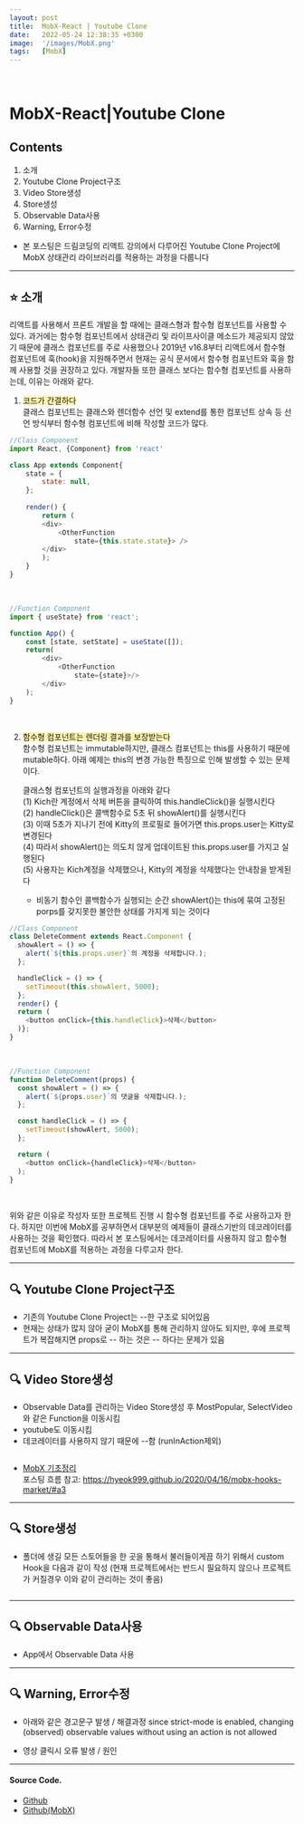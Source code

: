```yaml
---
layout: post
title:  MobX-React | Youtube Clone
date:   2022-05-24 12:38:35 +0300
image:  '/images/MobX.png'
tags:   [MobX]
---
```

<br/>

# MobX-React|Youtube Clone<br/>
## Contents <br/>
1. 소개<br/>
2. Youtube Clone Project구조<br/>
3. Video Store생성<br/>
4. Store생성<br/>
5. Observable Data사용<br/>
6. Warning, Error수정<br/>

* 본 포스팅은 드림코딩의 리액트 강의에서 다루어진 Youtube Clone Project에 MobX 상태관리 라이브러리를 적용하는 과정을 다룹니다

___

## :star: 소개<br/>
리액트를 사용해서 프론트 개발을 할 때에는 클래스형과 함수형 컴포넌트를 사용할 수 있다. 과거에는 함수형 컴포넌트에서 상태관리 및 라이프사이클 메소드가 제공되지 않았기 때문에 클래스 컴포넌트를 주로 사용했으나 2019년 v16.8부터 리액트에서 함수형 컴포넌트에 훅(hook)을 지원해주면서 현재는 공식 문서에서 함수형 컴포넌트와 훅을 함께 사용할 것을 권장하고 있다. 개발자들 또한 클래스 보다는 함수형 컴포넌트를 사용하는데, 이유는 아래와 같다.<br/>

1. <span style='background-color:#fff5b1'>코드가 간결하다</span> <br/>
    클래스 컴포넌트는 클래스와 렌더함수 선언 및 extend를 통한 컴포넌트 상속 등 선언 방식부터 함수형 컴포넌트에 비해 작성할 코드가 많다.

```javascript
//Class Component
import React, {Component} from 'react'

class App extends Component{
    state = {
        state: null,
    };
    
    render() {
        return (
        <div>
            <OtherFunction
                state={this.state.state}> />
        </div>
        );
    }
}
```
<br/>

```javascript
//Function Component
import { useState} from 'react';

function App() {
    const [state, setState] = useState([]);
    return(
        <div>
            <OtherFunction
                state={state}>/>
        </div>
    );
}
```
<br/>


2. <span style='background-color:#fff5b1'>함수형 컴포넌트는 렌더링 결과를 보장받는다</span> <br/>
    함수형 컴포넌트는 immutable하지만, 클래스 컴포넌트는 this를 사용하기 때문에 mutable하다. 아래 예제는 this의 변경 가능한 특징으로 인해 발생할 수 있는 문제이다. <br/>

    클래스형 컴포넌트의 실행과정을 아래와 같다<br/>
    (1) Kich란 계정에서 삭제 버튼을 클릭하여 this.handleClick()을 실행시킨다<br/>
    (2) handleClick()은 콜백함수로 5초 뒤 showAlert()를 실행시킨다<br/>
    (3) 이때 5초가 지나기 전에 Kitty의 프로필로 들어가면 this.props.user는 Kitty로 변경된다<br/>
    (4) 따라서 showAlert()는 의도치 않게 업데이트된 this.props.user를 가지고 실행된다<br/>
    (5) 사용자는 Kich계정을 삭제했으나, Kitty의 계정을 삭제했다는 안내창을 받게된다<br/>

    * 비동기 함수인 콜백함수가 실행되는 순간 showAlert()는 this에 묶여 고정된 porps를 갖지못한 불안한 상태를 가지게 되는 것이다

```javascript
//Class Component
class DeleteComment extends React.Component {
  showAlert = () => {
    alert(`${this.props.user}`의 계정을 삭제합니다.);
  };

  handleClick = () => {
    setTimeout(this.showAlert, 5000);
  };
  render() {
  return (
    <button onClick={this.handleClick}>삭제</button>
  )};
}
```
<br/>

```javascript
//Function Component
function DeleteComment(props) {
  const showAlert = () => {
    alert(`${props.user}`의 댓글을 삭제합니다.);
  };

  const handleClick = () => {
    setTimeout(showAlert, 5000);
  };

  return (
    <button onClick={handleClick}>삭제</button>
  );
}
```

<br/>

위와 같은 이유로 작성자 또한 프로젝트 진행 시 함수형 컴포넌트를 주로 사용하고자 한다. 하지만 이번에 MobX를 공부하면서 대부분의 예제들이 클래스기반의 데코레이터를 사용하는 것을 확인했다. 따라서 본 포스팅에서는 데코레이터를 사용하지 않고 함수형 컴포넌트에 MobX를 적용하는 과정을 다루고자 한다.


___

## :mag: Youtube Clone Project구조<br/>
- 기존의 Youtube Clone Project는 --한 구조로 되어있음
- 현재는 상태가 많지 않아 굳이 MobX를 통해 관리하지 않아도 되지만, 후에 프로젝트가 복잡해지면 props로 -- 하는 것은 -- 하다는 문제가 있음

___

## :mag: Video Store생성<br/>
- Observable Data를 관리하는 Video Store생성 후 MostPopular, SelectVideo와 같은 Function을 이동시킴
- youtube도 이동시킴
- 데코레이터를 사용하지 않기 때문에 --함 (runInAction제외)

```javascript
```

* [MobX 기초정리]()<br/>
포스팅 흐름 참고: https://hyeok999.github.io/2020/04/16/mobx-hooks-market/#a3

___

## :mag: Store생성<br/>
- 폴더에 생길 모든 스토어들을 한 곳을 통해서 불러들이게끔 하기 위해서 custom Hook을 다음과 같이 작성 (현재 프로젝트에서는 반드시 필요하지 않으나 프로젝트가 커질경우 이와 같이 관리하는 것이 좋음)

```javascript
```
___

## :mag: Observable Data사용<br/>
- App에서 Observable Data 사용

___

## :mag: Warning, Error수정<br/>
- 아래와 같은 경고문구 발생 / 해결과정
since strict-mode is enabled, changing (observed) observable values without using an action is not allowed 

- 영상 클릭시 오류 발생 / 원인
___

#### Source Code. <br/>
* [Github](https://github.com/HongDaye71/YoutubeClone)<br/>
* [Github(MobX)](https://github.com/HongDaye71/MobX_YoutubeClone)<br/>
